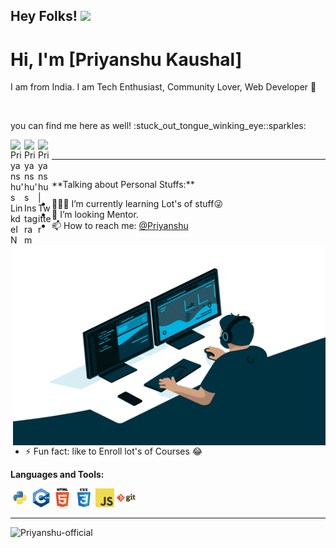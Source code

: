 ## Hey Folks!  <img src="https://media.giphy.com/media/hvRJCLFzcasrR4ia7z/giphy.gif" width="25px">
# Hi, I'm [Priyanshu Kaushal]
<p>I am from India. I am Tech Enthusiast, Community Lover, Web Developer 🚀</p> <br>
<p>you can find me here as well! :stuck_out_tongue_winking_eye::sparkles:</p>
<a href="https://www.linkedin.com/in/priyanshuofficial/">
  <img align="left" alt="Priyanshu's LinkdeIN" width="22px" src="https://cdn.jsdelivr.net/npm/simple-icons@v3/icons/linkedin.svg" />
  <i class="fab fa-linkedin"></i>
</a>
<a href="https://www.instagram.com/_priyanshu_01/">
  <img align="left" alt="Priyanshu's Instagram" width="22px" src="https://cdn.jsdelivr.net/npm/simple-icons@v3/icons/instagram.svg" />
</a>
<a href="https://twitter.com/_priyanshu_1">
  <img align="left" alt="Priyanshu | Twitter" width="22px" src="https://cdn.jsdelivr.net/npm/simple-icons@v3/icons/twitter.svg" />
</a>
<br />
  <img align="right" alt="GIF" src="giphy.gif" width="500" height="320" />
  
<hr>
<br>
**Talking about Personal Stuffs:**

- 👨🏽‍💻 I’m currently learning Lot's of stuff:stuck_out_tongue_winking_eye: 
- 🤔 I’m looking Mentor.
- 📫 How to reach me: [@Priyanshu](https://www.linkedin.com/in/priyanshuofficial/)
- ⚡ Fun fact: like to Enroll lot's of Courses :joy:

**Languages and Tools:** 

<code><img height="30" src="https://raw.githubusercontent.com/github/explore/80688e429a7d4ef2fca1e82350fe8e3517d3494d/topics/python/python.png"></code>
<code><img height="30" src="https://raw.githubusercontent.com/github/explore/80688e429a7d4ef2fca1e82350fe8e3517d3494d/topics/cpp/cpp.png"></code>
<code><img height="30" src="https://raw.githubusercontent.com/github/explore/80688e429a7d4ef2fca1e82350fe8e3517d3494d/topics/html/html.png"></code>
<code><img height="30" src="https://raw.githubusercontent.com/github/explore/80688e429a7d4ef2fca1e82350fe8e3517d3494d/topics/css/css.png"></code>
<code><img height="30" src="https://raw.githubusercontent.com/github/explore/80688e429a7d4ef2fca1e82350fe8e3517d3494d/topics/javascript/javascript.png"></code>
<code><img height="30" src="https://raw.githubusercontent.com/github/explore/80688e429a7d4ef2fca1e82350fe8e3517d3494d/topics/git/git.png"></code>

<hr>

<p align="left"> <img src="https://github-readme-stats-eight-delta.vercel.app/api?username=priyanshu-official&show_icons=true&theme=gotham" alt="Priyanshu-official" />



